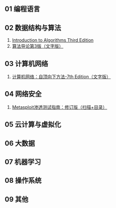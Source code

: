 ## 01 编程语言


## 02 数据结构与算法
1. [Introduction to Algorithms Third Edition](https://github.com/cs-cshi/ebook/blob/master/Introduction%20to%20Algorithms%20Third%20Edition.pdf)
2. [算法导论第3版（文字版）](https://github.com/cs-cshi/ebook/blob/master/%E7%AE%97%E6%B3%95%E5%AF%BC%E8%AE%BA%E7%AC%AC3%E7%89%88%EF%BC%88%E6%96%87%E5%AD%97%E7%89%88%EF%BC%89.pdf)

## 03 计算机网络
1. [计算机网络：自顶向下方法-7th Edition（文字版）](https://github.com/cs-cshi/ebook/blob/master/%E8%AE%A1%E7%AE%97%E6%9C%BA%E7%BD%91%E7%BB%9C%EF%BC%9A%E8%87%AA%E9%A1%B6%E5%90%91%E4%B8%8B%E6%96%B9%E6%B3%95-7th%20Edition%EF%BC%88%E6%96%87%E5%AD%97%E7%89%88%EF%BC%89.pdf)

## 04 网络安全
1. [Metasploit渗透测试指南：修订版（扫描+目录）](https://github.com/cs-cshi/ebook/blob/master/Metasploit%E6%B8%97%E9%80%8F%E6%B5%8B%E8%AF%95%E6%8C%87%E5%8D%97%EF%BC%9A%E4%BF%AE%E8%AE%A2%E7%89%88%EF%BC%88%E6%89%AB%E6%8F%8F%2B%E4%B9%A6%E7%AD%BE%EF%BC%89.pdf)

## 05 云计算与虚拟化

## 06 大数据

## 07 机器学习

## 08 操作系统

## 09 其他

